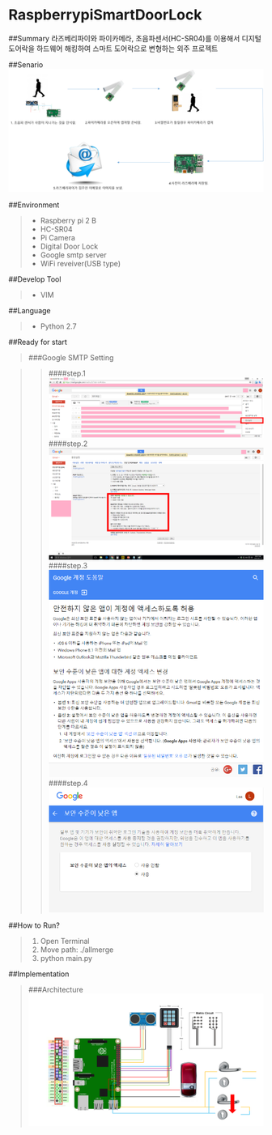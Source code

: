 # RaspberrypiSmartDoorLock
##Summary
라즈베리파이와 파이카메라, 초음파센서(HC-SR04)를 이용해서 디지털도어락을 하드웨어 해킹하여 스마트 도어락으로 변형하는  외주 프로젝트

##Senario
![senario_image](https://github.com/neltica/RaspberrypiSmartDoorLock/blob/master/Readme_Image/%EC%8B%9C%EB%82%98%EB%A6%AC%EC%98%A4.png)

##Environment

>* Raspberry pi 2 B
>* HC-SR04
>* Pi Camera
>* Digital Door Lock
>* Google smtp server
>* WiFi reveiver(USB type)

##Develop Tool

>* VIM

##Language

>* Python 2.7


##Ready for start

>###Google SMTP Setting

>>####step.1
![stmp_setting1](https://github.com/neltica/RaspberrypiSmartDoorLock/blob/master/Readme_Image/smtp1.png)
>>####step.2
![stmp_setting2](https://github.com/neltica/RaspberrypiSmartDoorLock/blob/master/Readme_Image/smtp2.png)
>>####step.3
![stmp_setting3](https://github.com/neltica/RaspberrypiSmartDoorLock/blob/master/Readme_Image/smtp3.PNG)
>>####step.4
![stmp_setting4](https://github.com/neltica/RaspberrypiSmartDoorLock/blob/master/Readme_Image/smtp4.PNG)


##How to Run?

>1. Open Terminal
>2. Move path: ./allmerge
>3. python main.py

##Implementation
>###Architecture
![Architecture](https://github.com/neltica/RaspberrypiSmartDoorLock/blob/master/Readme_Image/%EC%B5%9C%EC%A2%85%20%ED%9A%8C%EB%A1%9C%EB%8F%84.png)



